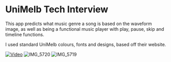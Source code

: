 # UniMelb Tech Interview

This app predicts what music genre a song is based on the waveform image, as well as being a functional music player with play, pause, skip and timeline functions.

I used standard UniMelb colours, fonts and designs, based off their website.

[![Video](https://img.youtube.com/vi/iyTocWBWm5s/0.jpg)](https://www.youtube.com/watch?v=iyTocWBWm5s)
![IMG_5720](https://github.com/guywitherow/unimelb/assets/53545302/04d95629-48bc-486a-9232-b2bb09e6c218)
![IMG_5719](https://github.com/guywitherow/unimelb/assets/53545302/2d577a79-1d8b-4b88-b128-d282a3098043)
